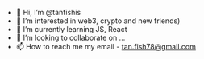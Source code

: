 - 👋 Hi, I’m @tanfishis
- 👀 I’m interested in web3, crypto and new friends)
- 🌱 I’m currently learning JS, React
- 💞️ I’m looking to collaborate on ...
- 📫 How to reach me my email - tan.fish78@gmail.com

<!---
tanfishis/tanfishis is a ✨ special ✨ repository because its `README.md` (this file) appears on your GitHub profile.
You can click the Preview link to take a look at your changes.
--->
